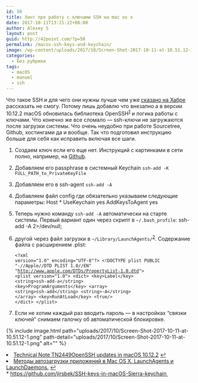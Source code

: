 ```yaml
---
id: 50
title: Хинт про работу с ключами SSH на mac os x
date: 2017-10-11T13:21:22+00:00
author: Alexey S
layout: post
guid: http://42point.com/?p=50
permalink: /macos-ssh-keys-and-keychain/
image: /wp-content/uploads/2017/10/Screen-Shot-2017-10-11-at-10.51.12-1-520x300.png
categories:
  - Без рубрики
tags:
  - macOS
  - manuel
  - ssh
---
```

Что такое SSH и для чего они нужны лучше чем уже [сказано на Хабре](https://habrahabr.ru/post/122445/) рассказать не смогу. Потому лишь добавлю что внезапно а в версии 10.12.2 macOS обновилась библиотека OpenSSH<sup><a id="fnr1-28018" class="footnote" title="see footnote" href="#fn1-28018">1</a></sup> и логика работы с ключами. Что конечно же все сломало — ssh-ключи не загружаются после загрузки системы. Что очень неудобно при работе Sourcetree, Github, хостингами да и вообще. Так что подготовил инструкцию больше для себя как исправить включая все шаги.

<!--more-->

  1. Создаем ключ если его еще нет. Инструкций с картинками в сети полно, например, на [Github](https://help.github.com/articles/generating-a-new-ssh-key-and-adding-it-to-the-ssh-agent/).
  2. Добавляем его passphrase в системный Keychain `ssh-add -K FULL_PATH_to_PrivateKeyFile`
  3. Добавляем его в ssh-agent `ssh-add -A`
  4. Добавляем файл config где обязательно указываем следующие параметры: 
        Host *
          UseKeychain yes
          AddKeysToAgent yes
        

  5. Теперь нужно команду `ssh-add -A` автоматически на старте системы. Первый вариант один через скрипт в `~/.bash_profile`: 
        ssh-add -A 2>/dev/null;
        

  6. другой через файл загрузки в `~/Library/LaunchAgents/`<sup><a id="fnr2-28018" class="footnote" title="see footnote" href="#fn2-28018">2</a></sup>. Содержание файла с расширением .plist: 
    <pre><code class="xml">&lt;?xml version="1.0" encoding="UTF-8"?&gt;
&lt;!DOCTYPE plist PUBLIC "-//Apple//DTD PLIST 1.0//EN" "http://www.apple.com/DTDs/PropertyList-1.0.dtd"&gt;
&lt;plist version="1.0"&gt;
&lt;dict&gt;
&lt;key&gt;Label&lt;/key&gt;
&lt;string&gt;ssh-add-a&lt;/string&gt;
&lt;key&gt;ProgramArguments&lt;/key&gt;
&lt;array&gt;
    &lt;string&gt;ssh-add&lt;/string&gt;
    &lt;string&gt;-A&lt;/string&gt;
&lt;/array&gt;
&lt;key&gt;RunAtLoad&lt;/key&gt;
&lt;true/&gt;
&lt;/dict&gt;
&lt;/plist&gt;
</code></pre>

  7. Если не хотим каждый раз вводить пароль — в настройках “связки ключей” снимаем галочку об автоматической блокировке.

{% include image.html path="uploads/2017/10/Screen-Shot-2017-10-11-at-10.51.12-1.png" path-detail="uploads/2017/10/Screen-Shot-2017-10-11-at-10.51.12-1.png" alt="" %}


<li id="fn1-28018">
  <a href="https://developer.apple.com/library/content/technotes/tn2449/_index.html">Technical Note TN2449OpenSSH updates in macOS 10.12.2</a> <a class="reversefootnote" title="return to article" href="#fnr1-28018">↩︎</a>
</li>
<li id="fn2-28018">
  <a href="http://macdaily.me/howto/startup-applications-in-mac-os-x-launchagents-and-launchdaemons/">Методы автозагрузки приложений в Mac OS X. LaunchAgents и LaunchDaemons.</a> 
  <a class="reversefootnote" title="return to article" href="#fnr2-28018">↩︎</a>
</li>
  * <a href="https://github.com/jirsbek/SSH-keys-in-macOS-Sierra-keychain" target="_blank" rel="noopener">https://github.com/jirsbek/SSH-keys-in-macOS-Sierra-keychain </a>
</fn></footnotes>